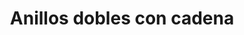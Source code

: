 ---
title: Anillos dobles con cadena
date: 
draft: false

# descripcion
description : Aro de plata colgante anillos dobles

materials: Plata 925

color: Plateado

dimensions: 6cm

code: 01-01-0017

type: "Aros"

categories: []

# Images
# first image will be shown in the product page
images:
  # - image: "images/path_to_image"
  # La ubicacion de las imagenes es imagenes/Aros/Aros.Colgantes/01-01-0017-anillos-dobles-con-cadena
  - image: "./images/aros/colgantes/01-01-0017-anillos-dobles-con-cadena_a.jpeg"
  - image: "./images/aros/colgantes/01-01-0017-anillos-dobles-con-cadena_b.jpeg"
---